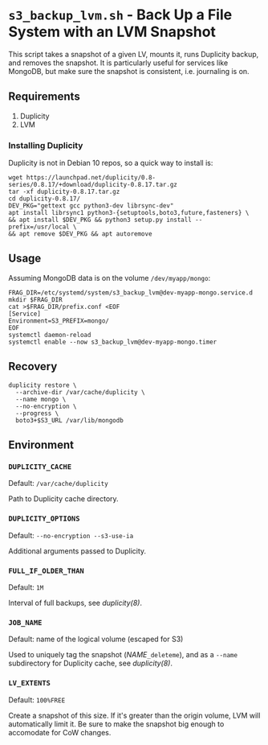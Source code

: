 # `s3_backup_lvm.sh` - Back Up a File System with an LVM Snapshot

This script takes a snapshot of a given LV, mounts it, runs Duplicity backup, and removes the snapshot. It is
particularly useful for services like MongoDB, but make sure the snapshot is consistent, i.e. journaling is on.

## Requirements

1. Duplicity
2. LVM

### Installing Duplicity

Duplicity is not in Debian 10 repos, so a quick way to install is:

    wget https://launchpad.net/duplicity/0.8-series/0.8.17/+download/duplicity-0.8.17.tar.gz
    tar -xf duplicity-0.8.17.tar.gz
    cd duplicity-0.8.17/
    DEV_PKG="gettext gcc python3-dev librsync-dev"
    apt install librsync1 python3-{setuptools,boto3,future,fasteners} \
    && apt install $DEV_PKG && python3 setup.py install --prefix=/usr/local \
    && apt remove $DEV_PKG && apt autoremove

## Usage

Assuming MongoDB data is on the volume `/dev/myapp/mongo`:

    FRAG_DIR=/etc/systemd/system/s3_backup_lvm@dev-myapp-mongo.service.d
    mkdir $FRAG_DIR
    cat >$FRAG_DIR/prefix.conf <EOF
    [Service]
    Environment=S3_PREFIX=mongo/
    EOF
    systemctl daemon-reload
    systemctl enable --now s3_backup_lvm@dev-myapp-mongo.timer

## Recovery

    duplicity restore \
      --archive-dir /var/cache/duplicity \
      --name mongo \
      --no-encryption \
      --progress \
      boto3+$S3_URL /var/lib/mongodb

## Environment

### `DUPLICITY_CACHE`

Default: `/var/cache/duplicity`

Path to Duplicity cache directory.

### `DUPLICITY_OPTIONS`

Default: `--no-encryption --s3-use-ia`

Additional arguments passed to Duplicity.

### `FULL_IF_OLDER_THAN`

Default: `1M`

Interval of full backups, see *duplicity(8)*.

### `JOB_NAME`

Default: name of the logical volume (escaped for S3)

Used to uniquely tag the snapshot (*NAME*`_deleteme`), and as a `--name` subdirectory for Duplicity cache, see
*duplicity(8)*.

### `LV_EXTENTS`

Default: `100%FREE`

Create a snapshot of this size. If it's greater than the origin volume, LVM will automatically limit it. Be sure to make
the snapshot big enough to accomodate for CoW changes.
